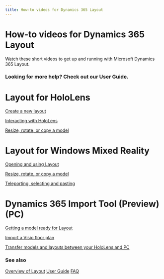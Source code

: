```yaml
---
title: How-to videos for Dynamics 365 Layout
---
```


# How-to videos for Dynamics 365 Layout

Watch these short videos to get up and running with Microsoft Dynamics 365
Layout.

### Looking for more help? Check out our User Guide.

Layout for HoloLens
===================

[Create a new layout ](https://www.microsoft.com/videoplayer/embed/RE26EXI)

[Interacting with HoloLens
](https://www.microsoft.com/videoplayer/embed/RE26EXD)

[Resize, rotate, or copy a model
](https://www.microsoft.com/videoplayer/embed/RE26rXj)

Layout for Windows Mixed Reality
================================

[Opening and using Layout ](https://www.microsoft.com/videoplayer/embed/RE26rXk)

[Resize, rotate, or copy a model
](https://www.microsoft.com/videoplayer/embed/RE26EXF)

[Teleporting, selecting and pasting
](https://www.microsoft.com/videoplayer/embed/RE26zL9)

Dynamics 365 Import Tool (Preview) (PC)
=======================================

[Getting a model ready for Layout
](https://www.microsoft.com/videoplayer/embed/RE26EXE)

[Import a Visio floor plan
](https://www.microsoft.com/videoplayer/embed/RE26uy9)

[Transfer models and layouts between your HoloLens and
PC](https://www.microsoft.com/videoplayer/embed/RE26pm2)

### See also
[Overview of Layout](index.md)
[User Guide](user-guide.md)
[FAQ](faq.md)
